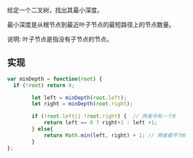 给定一个二叉树，找出其最小深度。

最小深度是从根节点到最近叶子节点的最短路径上的节点数量。

说明: 叶子节点是指没有子节点的节点。

## 实现
```js
var minDepth = function(root) {
  if (!root) return 0;

        let left = minDepth(root.left);
        let right = minDepth(root.right);

        if (!root.left|| !root.right) {  // 两者中有一个0
            return left == 0 ? right+1 : left +1;
        } else{
            return Math.min(left, right) + 1; // 两者都不为0
        }
};
```